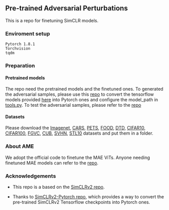 ## Pre-trained Adversarial Perturbations
This is a repo for finetuning SimCLR models.

### Enviroment setup
```
Pytorch 1.8.1
Torchvision
tqdm
```

### Preparation
#### Pretrained models
The repo need the pretrained models and the finetuned ones. 
To generated the adversarial samples, please use this [repo](https://github.com/Separius/SimCLRv2-Pytorch) to convert the tensorflow models provided [here](https://github.com/google-research/simclr) into Pytorch ones and configure the model_path in [tools.py](tools.py).
To test the adversarial samples, please refer to the [repo](finetuning/SimCLR/README.md) 
#### Datasets
Please download the [Imagenet](https://image-net.org/index.php), [CARS](https://ai.stanford.edu/~jkrause/cars/car_dataset.html), [PETS](https://www.robots.ox.ac.uk/~vgg/data/pets/), [FOOD](https://data.vision.ee.ethz.ch/cvl/datasets_extra/food-101/), [DTD](https://www.robots.ox.ac.uk/~vgg/data/dtd/), [CIFAR10](https://www.cs.toronto.edu/~kriz/cifar.html), [CIFAR100](https://www.cs.toronto.edu/~kriz/cifar.html), [FGVC](https://www.robots.ox.ac.uk/~vgg/data/fgvc-aircraft/), [CUB](http://www.vision.caltech.edu/visipedia/CUB-200-2011.html), [SVHN](http://ufldl.stanford.edu/housenumbers/), [STL10](https://cs.stanford.edu/~acoates/stl10/) datasets and put them in a folder. 

### About AME
We adopt the official code to finetune the MAE ViTs. Anyone needing finetuned MAE models can refer to the [repo](https://github.com/facebookresearch/mae).

### Acknowledgements
* This repo is a based on the [SimCLRv2 repo](https://github.com/google-research/simclr).

* Thanks to [SimCLRv2-Pytorch repo](https://github.com/Separius/SimCLRv2-Pytorch), which provides a way to convert the pre-trained SimCLRv2 Tensorflow checkpoints into Pytorch ones.